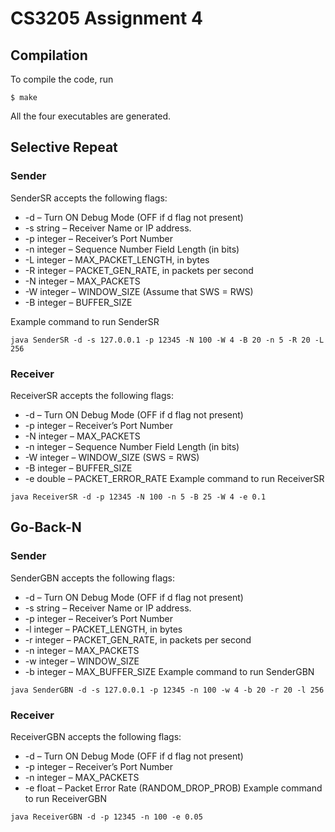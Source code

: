<!--
Name: Anirudh S
Roll No: CS17B003
-->

# CS3205 Assignment 4

## Compilation
To compile the code, run
```
$ make
```
All the four executables are generated.

## Selective Repeat

### Sender
SenderSR accepts the following flags:
* -­d – Turn ON Debug Mode (OFF if ­d flag not present)
* -­s string – Receiver Name or IP address.
* ­-p integer – Receiver’s Port Number
* ­-n integer – Sequence Number Field Length (in bits)
* ­-L integer – MAX_PACKET_LENGTH, in bytes
* ­-R integer – PACKET_GEN_RATE, in packets per second
* ­-N integer – MAX_PACKETS
* ­-W integer – WINDOW_SIZE (Assume that SWS = RWS)
* ­-B integer – BUFFER_SIZE

Example command to run SenderSR
```
java SenderSR -d -s 127.0.0.1 ­-p 12345 -N 100 -W 4 -B 20 -n 5 -R 20 -L 256
```

### Receiver
ReceiverSR accepts the following flags:
* -d – Turn ON Debug Mode (OFF if ­d flag not present)
* -p integer – Receiver’s Port Number
* -­N integer – MAX_PACKETS
* -n integer – Sequence Number Field Length (in bits)
* -W integer – WINDOW_SIZE (SWS = RWS)
* -B integer – BUFFER_SIZE
* -e double – PACKET_ERROR_RATE
Example command to run ReceiverSR
```
java ReceiverSR -d -p 12345 -N 100 -n 5 -B 25 -W 4 -e 0.1
```

## Go-Back-N

### Sender
SenderGBN accepts the following flags:
* -d – Turn ON Debug Mode (OFF if ­d flag not present)
* -s string – Receiver Name or IP address.
* -p integer – Receiver’s Port Number
* -l integer – PACKET_LENGTH, in bytes
* -r integer – PACKET_GEN_RATE, in packets per second
* -n integer – MAX_PACKETS
* -­w integer – WINDOW_SIZE
* -b integer – MAX_BUFFER_SIZE
Example command to run SenderGBN
```
java SenderGBN -d -s 127.0.0.1 -p 12345 -n 100 -w 4 -b 20 -r 20 -l 256 
```

### Receiver
ReceiverGBN accepts the following flags:
* -d – Turn ON Debug Mode (OFF if ­d flag not present)
* -p integer – Receiver’s Port Number
* -n integer – MAX_PACKETS
* -e float – Packet Error Rate (RANDOM_DROP_PROB)
Example command to run ReceiverGBN
```
java ReceiverGBN -d -p 12345 -n 100 -e 0.05
```
